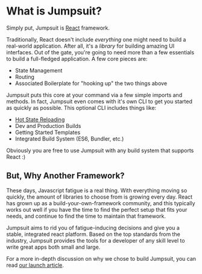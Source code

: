 # What is Jumpsuit?

Simply put, Jumpsuit is [React](https://facebook.github.io/react/) framework.

Traditionally, React doesn't include *everything* one might need to build a real-world application. After all, it's a *library* for building amazing UI interfaces. Out of the gate, you're going to need more than a few essentials to build a full-fledged application. A few core pieces are:

- State Management
- Routing
- Associated Boilerplate for "hooking up" the two things above

Jumpsuit puts this core at your command via a few simple imports and methods. In fact, Jumpsuit even comes with it's own CLI to get you started as quickly as possible. This optional CLI includes things like:

- [Hot State Reloading](https://medium.com/@tannerlinsley/introducing-hsr-the-hot-state-reloader-behind-jumpsuit-js-42498712ac90#.jgbssex2z)
- Dev and Production Builds
- Getting Started Templates
- Integrated Build System (ES6, Bundler, etc.)

Obviously you are free to use Jumpsuit with any build system that supports React :)

## But, Why Another Framework?

These days, Javascript fatigue is a real thing. With everything moving so quickly, the amount of libraries to choose from is growing every day. React has grown up as a build-your-own-framework community, and this typically works out well if you have the time to find the perfect setup that fits your needs, and continue to find the time to maintain that framework.

Jumpsuit aims to rid you of fatigue-inducing decisions and give you a stable, integrated react platform. Based on the top standards from the industry, Jumpsuit provides the tools for a developer of any skill level to write great apps both small and large.

For a more in-depth discussion on why we chose to build Jumpsuit, you can read [our launch article](https://medium.com/@tannerlinsley/jumpsuit-react-redux-made-simple-e3186ba1b077).
